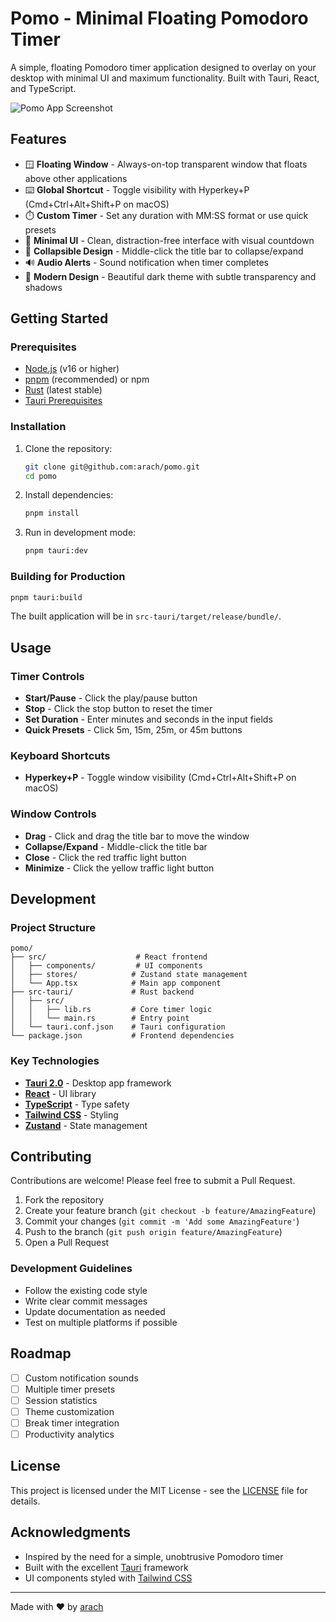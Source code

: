 # Pomo - Minimal Floating Pomodoro Timer

A simple, floating Pomodoro timer application designed to overlay on your desktop with minimal UI and maximum functionality. Built with Tauri, React, and TypeScript.

![Pomo App Screenshot](./screenshots/app-screenshot.png)

## Features

- 🪟 **Floating Window** - Always-on-top transparent window that floats above other applications
- ⌨️ **Global Shortcut** - Toggle visibility with Hyperkey+P (Cmd+Ctrl+Alt+Shift+P on macOS)
- ⏱️ **Custom Timer** - Set any duration with MM:SS format or use quick presets
- 🎯 **Minimal UI** - Clean, distraction-free interface with visual countdown
- 🔄 **Collapsible Design** - Middle-click the title bar to collapse/expand
- 🔊 **Audio Alerts** - Sound notification when timer completes
- 🎨 **Modern Design** - Beautiful dark theme with subtle transparency and shadows

## Getting Started

### Prerequisites

- [Node.js](https://nodejs.org/) (v16 or higher)
- [pnpm](https://pnpm.io/) (recommended) or npm
- [Rust](https://www.rust-lang.org/) (latest stable)
- [Tauri Prerequisites](https://tauri.app/v1/guides/getting-started/prerequisites)

### Installation

1. Clone the repository:
   ```bash
   git clone git@github.com:arach/pomo.git
   cd pomo
   ```

2. Install dependencies:
   ```bash
   pnpm install
   ```

3. Run in development mode:
   ```bash
   pnpm tauri:dev
   ```

### Building for Production

```bash
pnpm tauri:build
```

The built application will be in `src-tauri/target/release/bundle/`.

## Usage

### Timer Controls
- **Start/Pause** - Click the play/pause button
- **Stop** - Click the stop button to reset the timer
- **Set Duration** - Enter minutes and seconds in the input fields
- **Quick Presets** - Click 5m, 15m, 25m, or 45m buttons

### Keyboard Shortcuts
- **Hyperkey+P** - Toggle window visibility (Cmd+Ctrl+Alt+Shift+P on macOS)

### Window Controls
- **Drag** - Click and drag the title bar to move the window
- **Collapse/Expand** - Middle-click the title bar
- **Close** - Click the red traffic light button
- **Minimize** - Click the yellow traffic light button

## Development

### Project Structure
```
pomo/
├── src/                    # React frontend
│   ├── components/         # UI components
│   ├── stores/            # Zustand state management
│   └── App.tsx            # Main app component
├── src-tauri/             # Rust backend
│   ├── src/
│   │   ├── lib.rs         # Core timer logic
│   │   └── main.rs        # Entry point
│   └── tauri.conf.json    # Tauri configuration
└── package.json           # Frontend dependencies
```

### Key Technologies
- **[Tauri 2.0](https://tauri.app/)** - Desktop app framework
- **[React](https://react.dev/)** - UI library
- **[TypeScript](https://www.typescriptlang.org/)** - Type safety
- **[Tailwind CSS](https://tailwindcss.com/)** - Styling
- **[Zustand](https://zustand-demo.pmnd.rs/)** - State management

## Contributing

Contributions are welcome! Please feel free to submit a Pull Request.

1. Fork the repository
2. Create your feature branch (`git checkout -b feature/AmazingFeature`)
3. Commit your changes (`git commit -m 'Add some AmazingFeature'`)
4. Push to the branch (`git push origin feature/AmazingFeature`)
5. Open a Pull Request

### Development Guidelines
- Follow the existing code style
- Write clear commit messages
- Update documentation as needed
- Test on multiple platforms if possible

## Roadmap

- [ ] Custom notification sounds
- [ ] Multiple timer presets
- [ ] Session statistics
- [ ] Theme customization
- [ ] Break timer integration
- [ ] Productivity analytics

## License

This project is licensed under the MIT License - see the [LICENSE](LICENSE) file for details.

## Acknowledgments

- Inspired by the need for a simple, unobtrusive Pomodoro timer
- Built with the excellent [Tauri](https://tauri.app/) framework
- UI components styled with [Tailwind CSS](https://tailwindcss.com/)

---

Made with ❤️ by [arach](https://github.com/arach)